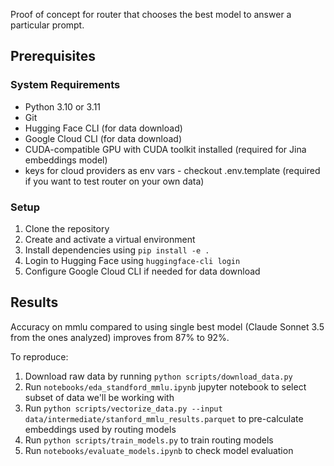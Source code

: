 Proof of concept for router that chooses the best model to answer a particular prompt.

## Prerequisites

### System Requirements
- Python 3.10 or 3.11
- Git
- Hugging Face CLI (for data download)
- Google Cloud CLI (for data download)
- CUDA-compatible GPU with CUDA toolkit installed (required for Jina embeddings model)
- keys for cloud providers as env vars - checkout .env.template (required if you want to test router on your own data)


### Setup
1. Clone the repository
2. Create and activate a virtual environment
3. Install dependencies using `pip install -e .`
4. Login to Hugging Face using `huggingface-cli login`
5. Configure Google Cloud CLI if needed for data download

## Results

Accuracy on mmlu compared to using single best model (Claude Sonnet 3.5 from the ones analyzed) improves from 87% to 92%.

To reproduce:
1. Download raw data by running `python scripts/download_data.py`
2. Run `notebooks/eda_standford_mmlu.ipynb` jupyter notebook to select subset of data we'll be working with
3. Run `python scripts/vectorize_data.py --input data/intermediate/stanford_mmlu_results.parquet` to pre-calculate embeddings used by routing models
4. Run `python scripts/train_models.py` to train routing models
5. Run `notebooks/evaluate_models.ipynb` to check model evaluation
